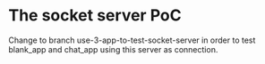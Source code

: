 # The socket server PoC

Change to branch use-3-app-to-test-socket-server in order to test blank_app and chat_app using this server as connection.